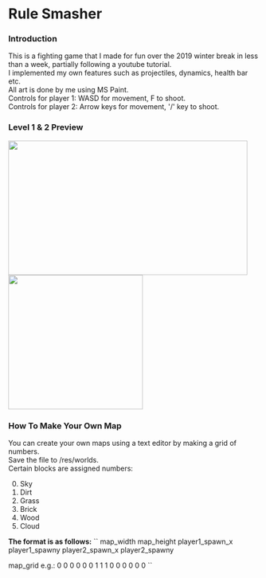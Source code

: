# Rule Smasher
<h3>Introduction</h3>
This is a fighting game that I made for fun over the 2019 winter break in less than a week, partially following a youtube tutorial.</br>
I implemented my own features such as projectiles, dynamics, health bar etc.</br>
All art is done by me using MS Paint.</br>
Controls for player 1: WASD for movement, F to shoot.</br>
Controls for player 2: Arrow keys for movement, '/' key to shoot.</br>

<h3>Level 1 & 2 Preview</h3>
<kbd>
<img src="https://github.com/JunZheng-dev/Rule-Smasher-Game/blob/master/preview/level1_preview.gif" width="480"  height="270"/>
</kbd>
<kbd>
<img src="https://github.com/JunZheng-dev/Rule-Smasher-Game/blob/master/preview/level2_preview.gif" width="270"  height="270"/>
</kbd>

<h3>How To Make Your Own Map</h3>
You can create your own maps using a text editor by making a grid of numbers.</br>
Save the file to /res/worlds.</br>
Certain blocks are assigned numbers:</br>

0. Sky
1. Dirt
2. Grass
3. Brick
4. Wood
5. Cloud

**The format is as follows:**
``
map_width map_height
player1_spawn_x player1_spawny
player2_spawn_x player2_spawny

map_grid e.g.:
0 0 0 0 0
0 1 1 1 0
0 0 0 0 0
``
